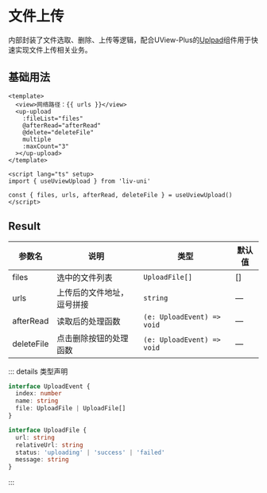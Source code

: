 # 文件上传

内部封装了文件选取、删除、上传等逻辑，配合UView-Plus的[Uplpad](https://uiadmin.net/uview-plus/components/upload.html)组件用于快速实现文件上传相关业务。

## 基础用法

```vue
<template>
  <view>网络路径：{{ urls }}</view>
  <up-upload
    :fileList="files"
    @afterRead="afterRead"
    @delete="deleteFile"
    multiple
    :maxCount="3"
  ></up-upload>
</template>

<script lang="ts" setup>
import { useUviewUpload } from 'liv-uni'

const { files, urls, afterRead, deleteFile } = useUviewUpload()
</script>
```

## Result

| 参数名     | 说明                       | 类型                       | 默认值 |
| ---------- | -------------------------- | -------------------------- | ------ |
| files      | 选中的文件列表             | `UploadFile[]`             | []     |
| urls       | 上传后的文件地址，逗号拼接 | `string`                   | —      |
| afterRead  | 读取后的处理函数           | `(e: UploadEvent) => void` | —      |
| deleteFile | 点击删除按钮的处理函数     | `(e: UploadEvent) => void` | —      |

::: details 类型声明

```ts
interface UploadEvent {
  index: number
  name: string
  file: UploadFile | UploadFile[]
}

interface UploadFile {
  url: string
  relativeUrl: string
  status: 'uploading' | 'success' | 'failed'
  message: string
}
```

:::
